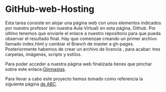 # GitHub-web-Hosting
Esta tarea consiste en alojar una página web con unos elementos indicados por nuestro profesor (en nuestra Aula Virtual) en esta página, Github. Por último tenemos que enviarle el enlace a nuestro repositorio para que pueda observar el resultado final. Hay que comenzae creando un primer archivo llamado index.html y cambiar el Branch de master a gh-pages. Posteriormente habemos de crear un archivo de licencia , para acabar: tres carpetas, imágenes, scripts y estilos.
<p>Para poder acceder a nuestra página web finalizada tienes que pinchar sobre este enlace:<a href="https://www.mozilla.org/en-US/about/manifesto/">Gimnastas</a>.</p>
<p>Para llevar a cabo este proyecto hemos tomado como referencia la siguiente página  <a href="https://www.abc.es/contentfactory/post/2019/11/06/convocatoria-premios-conproposito/">de ABC</a >.</p>

